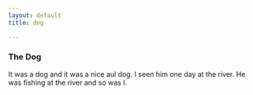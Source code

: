 ```yaml
---
layout: default
title: dog

---
```


### The Dog

It was a dog and it
was a nice aul dog.
I seen him one day at
the river. He was fishing
at the river and so
was I.
